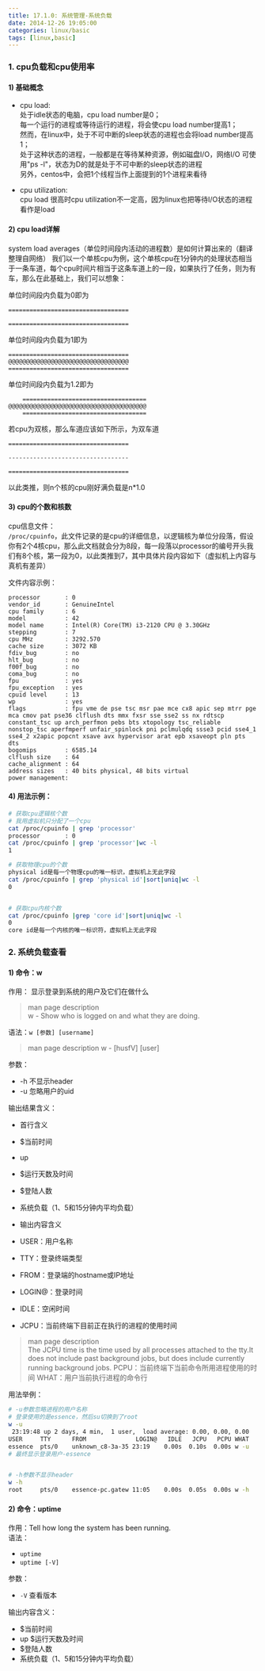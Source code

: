 ```yaml
---
title: 17.1.0: 系统管理-系统负载
date: 2014-12-26 19:05:00
categories: linux/basic
tags: [linux,basic]
---
```


### 1. cpu负载和cpu使用率
#### 1) 基础概念
- cpu load:  
处于idle状态的电脑，cpu load number是0；  
每一个运行的进程或等待运行的进程，将会使cpu load number提高1；  
然而，在linux中，处于不可中断的sleep状态的进程也会将load number提高1；  
处于这种状态的进程，一般都是在等待某种资源，例如磁盘I/O，网络I/O
可使用"ps -l"，状态为D的就是处于不可中断的sleep状态的进程  
另外，centos中，会把1个线程当作上面提到的1个进程来看待

- cpu utilization:  
cpu load 很高时cpu utilization不一定高，因为linux也把等待I/O状态的进程看作是load

#### 2) cpu load详解
system load averages（单位时间段内活动的进程数）是如何计算出来的（翻译整理自网络）
我们以一个单核cpu为例，这个单核cpu在1分钟内的处理状态相当于一条车道，每个cpu时间片相当于这条车道上的一段，如果执行了任务，则为有车，那么在此基础上，我们可以想象：  

单位时间段内负载为0即为
```
==================================

==================================
```
单位时间段内负载为1即为
```
==================================
@@@@@@@@@@@@@@@@@@@@@@@@@@@@@@@@@@
==================================
```
单位时间段内负载为1.2即为
```
    ===================================
@@@@@@@@@@@@@@@@@@@@@@@@@@@@@@@@@@@@@@@
    ===================================
```
若cpu为双核，那么车道应该如下所示，为双车道
```
==================================

----------------------------------

==================================
```
以此类推，则n个核的cpu刚好满负载是n\*1.0

#### 3) cpu的个数和核数
cpu信息文件：  
`/proc/cpuinfo`，此文件记录的是cpu的详细信息，以逻辑核为单位分段落，假设你有2个4核cpu，那么此文档就会分为8段，每一段落以processor的编号开头我们有8个核，第一段为0，以此类推到7，其中具体片段内容如下（虚拟机上内容与真机有差异）

文件内容示例：
```
processor       : 0
vendor_id       : GenuineIntel
cpu family      : 6
model           : 42
model name      : Intel(R) Core(TM) i3-2120 CPU @ 3.30GHz
stepping        : 7
cpu MHz         : 3292.570
cache size      : 3072 KB
fdiv_bug        : no
hlt_bug         : no
f00f_bug        : no
coma_bug        : no
fpu             : yes
fpu_exception   : yes
cpuid level     : 13
wp              : yes
flags           : fpu vme de pse tsc msr pae mce cx8 apic sep mtrr pge mca cmov pat pse36 clflush dts mmx fxsr sse sse2 ss nx rdtscp constant_tsc up arch_perfmon pebs bts xtopology tsc_reliable nonstop_tsc aperfmperf unfair_spinlock pni pclmulqdq ssse3 pcid sse4_1 sse4_2 x2apic popcnt xsave avx hypervisor arat epb xsaveopt pln pts dts
bogomips        : 6585.14
clflush size    : 64
cache_alignment : 64
address sizes   : 40 bits physical, 48 bits virtual
power management:
```

#### 4) 用法示例：
``` bash
# 获取cpu逻辑核个数
# 我用虚拟机只分配了一个cpu
cat /proc/cpuinfo | grep 'processor'     
processor       : 0
cat /proc/cpuinfo | grep 'processor'|wc -l
1

# 获取物理cpu的个数
physical id是每一个物理cpu的唯一标识，虚拟机上无此字段
cat /proc/cpuinfo | grep 'physical id'|sort|uniq|wc -l
0


# 获取cpu内核个数
cat /proc/cpuinfo |grep 'core id'|sort|uniq|wc -l
0
core id是每一个内核的唯一标识符，虚拟机上无此字段
```

### 2. 系统负载查看
#### 1) 命令：w
作用： 显示登录到系统的用户及它们在做什么  
> man page description  
w - Show who is logged on and what they are doing.  

语法：`w [参数] [username]`
> man page description
w - [husfV] [user]

参数：
- -h 不显示header
- -u 忽略用户的uid

输出结果含义：
- 首行含义
 - $当前时间
 - up
 - $运行天数及时间
 - $登陆人数
 - 系统负载（1、5和15分钟内平均负载）

- 输出内容含义
 - USER：用户名称
 - TTY：登录终端类型
 - FROM：登录端的hostname或IP地址
 - LOGIN@：登录时间
 - IDLE：空闲时间
 - JCPU：当前终端下目前正在执行的进程的使用时间
> man page description  
The  JCPU  time  is the time used by all processes attached to the tty.It does not include past background jobs, but  does  include  currently running background jobs.
PCPU：当前终端下当前命令所用进程使用的时间
WHAT：用户当前执行进程的命令行


用法举例：
``` bash
# -u参数忽略进程的用户名称
# 登录使用的是essence，然后su切换到了root
w -u
 23:19:48 up 2 days, 4 min,  1 user,  load average: 0.00, 0.00, 0.00
USER     TTY      FROM              LOGIN@   IDLE   JCPU   PCPU WHAT
essence  pts/0    unknown_c8-3a-35 23:19    0.00s  0.10s  0.00s w -u   
# 最终显示登录用户-essence


# -h参数不显示header
w -h
root     pts/0    essence-pc.gatew 11:05    0.00s  0.05s  0.00s w -h
```

#### 2) 命令：uptime
作用：Tell how long the system has been running.  
语法：  
- `uptime`
- `uptime [-V]`

参数：
- `-V` 查看版本

输出内容含义：
- $当前时间
- up $运行天数及时间
- $登陆人数
- 系统负载（1、5和15分钟内平均负载）
